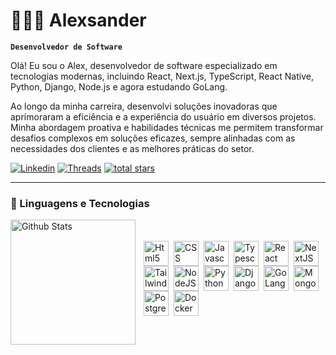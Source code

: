 # 👨🏾‍💻 Alexsander

**`Desenvolvedor de Software`**

Olá! Eu sou o Alex, desenvolvedor de software especializado em tecnologias modernas, incluindo React, Next.js, TypeScript, React Native, Python, Django, Node.js e agora estudando GoLang.

Ao longo da minha carreira, desenvolvi soluções inovadoras que aprimoraram a eficiência e a experiência do usuário em diversos projetos. Minha abordagem proativa e habilidades técnicas me permitem transformar desafios complexos em soluções eficazes, sempre alinhadas com as necessidades dos clientes e as melhores práticas do setor.

   <p align="left">
      <a href="https://www.linkedin.com/in/avt-elles/">
         <img alt="Linkedin" title="Follow me on linkedin" src="https://img.shields.io/badge/LinkedIn-0077B5?style=for-the-badge&logo=linkedin&logoColor=white"/></a> 
      <a href="https://www.threads.net/@oh_valente_">
         <img alt="Threads" title="Follow me on Threads" src="https://img.shields.io/badge/Threads-000000?style=for-the-badge&logo=Threads&logoColor=white"/></a>
      <a href="mailto:alevtelles@gmail.com" target="blank">
         <img alt="total stars" title="Total stars on GitHub" src="https://img.shields.io/badge/Gmail-D14836?style=for-the-badge&logo=gmail&logoColor=white"/></a>
   </p>

---

### 🚀 Linguagens e Tecnologias
<div>
   <img align="left" alt="Github Stats"  height="200px" style="padding-right: 10px" src="https://github-readme-stats.vercel.app/api/top-langs/?username=alevtelles&theme=radical&layout=compact&custom_title=Tecnologias&langs_count=9" />
</div>



<br/>
<br/>
<div style="flex flex-row justify-between align-items-center">

<img align="left" alt="Html5" title="Html5" width="40px" heigth="40px" style="padding-right: 5px" src="https://cdn.jsdelivr.net/gh/devicons/devicon@latest/icons/html5/html5-original.svg" />

<img  align="left" alt="CSS" title="CSS" width="40px" heigth="40px" style="padding-right: 5px" src="https://cdn.jsdelivr.net/gh/devicons/devicon@latest/icons/css3/css3-original.svg" />

<img  align="left" alt="Javascript" title="Javascript" width="40px" heigth="40px" style="padding-right: 5px"  src="https://cdn.jsdelivr.net/gh/devicons/devicon@latest/icons/javascript/javascript-original.svg" />

<img align="left" alt="Typescript" title="Typescript" width="40px" heigth="40px" style="padding-right: 5px" src="https://cdn.jsdelivr.net/gh/devicons/devicon@latest/icons/typescript/typescript-original.svg" />

<img align="left" alt="React" title="React" width="40px" heigth="40px" style="padding-right: 5px" src="https://cdn.jsdelivr.net/gh/devicons/devicon@latest/icons/react/react-original.svg" />

<img align="left" alt="NextJS" title="NextJS" width="40px" heigth="40px" style="padding-right: 5px" src="https://cdn.jsdelivr.net/gh/devicons/devicon@latest/icons/nextjs/nextjs-original.svg" />

<img align="left" alt="TailwindCSS" title="TailwindCSS" width="40px" heigth="40px" style="padding-right: 5px" src="https://cdn.jsdelivr.net/gh/devicons/devicon@latest/icons/tailwindcss/tailwindcss-original.svg" />

<img align="left" alt="NodeJS" title="NodeJS" width="40px" heigth="40px" style="padding-right: 5px" src="https://cdn.jsdelivr.net/gh/devicons/devicon@latest/icons/nodejs/nodejs-original.svg" />

<img align="left" alt="Python" title="Python" width="40px" heigth="40px" style="padding-right: 5px" src="https://cdn.jsdelivr.net/gh/devicons/devicon@latest/icons/python/python-original.svg" />

<img align="left" alt="Django" title="Django" width="40px" heigth="40px" style="padding-right: 5px" src="https://cdn.jsdelivr.net/gh/devicons/devicon@latest/icons/django/django-plain.svg" />

<img align="left" alt="GoLang" title="GoLang" width="40px" heigth="40px" style="padding-right: 5px" src="https://cdn.jsdelivr.net/gh/devicons/devicon@latest/icons/go/go-original.svg" />

<img align="left" alt="MongoDB" title="MongoDB" width="40px" heigth="40px" style="padding-right: v" src="https://cdn.jsdelivr.net/gh/devicons/devicon@latest/icons/mongodb/mongodb-original.svg" />

<img align="left" alt="PostgreSQL" title="PostgreSQL" width="40px" heigth="40px" style="padding-right: 5px" src="https://cdn.jsdelivr.net/gh/devicons/devicon@latest/icons/postgresql/postgresql-original.svg" />

<img  align="left" alt="Docker" title="Docker" width="40px" heigth="40px" style="padding-right: 5px" src="https://cdn.jsdelivr.net/gh/devicons/devicon@latest/icons/docker/docker-plain.svg" />


</div>

<br/>
<br/>


